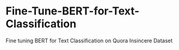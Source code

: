 # Fine-Tune-BERT-for-Text-Classification
Fine tuning BERT for Text Classification on Quora Insincere Dataset
